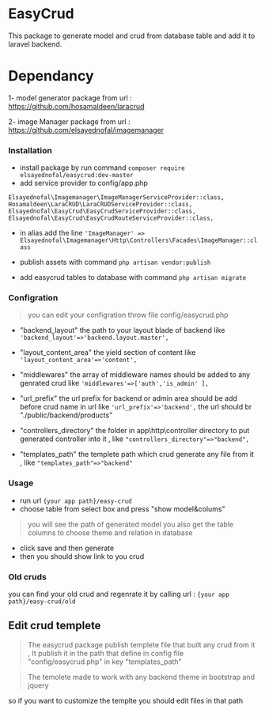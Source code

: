 # EasyCrud
This package to generate model and crud from database table and add it to laravel backend.

# Dependancy 
 1- model generator package from url : https://github.com/hosamaldeen/laracrud
 
 2- image Manager package from url : https://github.com/elsayednofal/imagemanager

### Installation
  
- install package by run command `composer require elsayednofal/easycrud:dev-master`
- add service provider to config/app.php

 `Elsayednofal\Imagemanager\ImageManagerServiceProvider::class,`
 `Hosamaldeen\LaraCRUD\LaraCRUDServiceProvider::class,`
 `Elsayednofal\EasyCrud\EasyCrudServiceProvider::class,`
 `Elsayednofal\EasyCrud\EasyCrudRouteServiceProvider::class,`

- in alias add the line
`'ImageManager' => Elsayednofal\Imagemanager\Http\Controllers\Facades\ImageManager::class`

- publish assets with command `php artisan vendor:publish`
- add easycrud tables to database with command `php artisan migrate`

### Configration

>you can edit your configration throw file config/easycrud.php
- "backend_layout" the path to your layout blade of backend
 like `'backend_layout'=>'backend.layout.master',`

- "layout_content_area" the yield section of content 
like `'layout_content_area'=>'content',`

- "middlewares" the array of middleware names should be added to any genrated crud 
like `'middlewares'=>['auth','is_admin' ],`

- "url_prefix" the url prefix for backend or admin area should be add before crud name in url like `'url_prefix'=>'backend',` the url should br "./public/backend/products"

- "controllers_directory" the folder in app\http\controller directory to put generated controller into it , like `"controllers_directory"=>"backend",`

- "templates_path" the templete path which crud generate any file from it , like `"templates_path"=>"backend"`


### Usage
- run url `{your app path}/easy-crud`
- choose table from select box and press "show model&colums"

> you will see the path of generated model 
> you also get the table columns to choose theme and relation in database 

- click save and then generate 
- then you should show link to you crud 

### Old cruds 
you can find your old crud and regenrate it by calling url : 
    `{your app path}/easy-crud/old`


 ## Edit crud templete
> The easycrud package publish templete file that built any crud from it , It publish it in the path that define in config file "config/easycrud.php" in key "templates_path"

> The temolete made to work with any backend theme in bootstrap and jquery

so if you want to customize the templte you should edit files in that path
